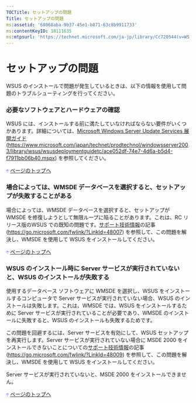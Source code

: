 ```yaml
---
TOCTitle: セットアップの問題
Title: セットアップの問題
ms:assetid: '68068aba-9b37-45e1-b871-63c8b9911733'
ms:contentKeyID: 18111635
ms:mtpsurl: 'https://technet.microsoft.com/ja-jp/library/Cc720544(v=WS.10)'
---
```


セットアップの問題
==================

WSUS のインストールで問題が発生しているときは、以下の情報を使用して問題のトラブルシューティングを行ってください。

### 必要なソフトウェアとハードウェアの確認

WSUS には、インストールする前に満たしていなければならない要件がいくつかあります。詳細については、[Microsoft Windows Server Update Services 展開ガイド](https://www.microsoft.com/japan/technet/prodtechnol/windowsserver2003/library/wsus/wsusdeploymentguidetc/ace052df-74e7-4d6a-b5d4-f7911bb06b40.mspx) (https://www.microsoft.com/japan/technet/prodtechnol/windowsserver2003/library/wsus/wsusdeploymentguidetc/ace052df-74e7-4d6a-b5d4-f7911bb06b40.mspx) を参照してください。

![](images/Cc720544.arrow_px_up(ja-jp,WS.10).gif) [ページのトップへ](#ctl00_rs1_eb1_panel1)

### 場合によっては、WMSDE データベースを選択すると、セットアップが失敗することがある

場合によっては、WMSDE データベースを選択すると、セットアップが WMSDE を修復しようとして無限ループに陥ることがあります。これは、RC リリース版のWSUS での既知の問題です。[サポート技術情報](https://go.microsoft.com/fwlink/?linkid=48007)の記事 (https://go.microsoft.com/fwlink/?LinkId=48007) を参照して、この問題を解決し、WMSDE を使用して WSUS をインストールしてください。

![](images/Cc720544.arrow_px_up(ja-jp,WS.10).gif) [ページのトップへ](#ctl00_rs1_eb1_panel1)

### WSUS のインストール時に Server サービスが実行されていないと、WSUS のインストールが失敗する

使用するデータベース ソフトウェアに WMSDE を選択し、WSUS をインストールするコンピュータで Server サービスが実行されていない場合、WSUS のインストールは失敗します。これは、WMSDE では、WSUS をインストールするために Server サービスが実行されていることが必要であり、WMSDE のインストールに失敗すると、WSUS のインストールも失敗するためです。

この問題を回避するには、Server サービスを有効にして、WSUS セットアップを再実行します。Server サービスが実行されていない場合に MSDE 2000 をインストールできないことについての[サポート技術情報](https://go.microsoft.com/fwlink/?linkid=48009)の記事 (https://go.microsoft.com/fwlink/?LinkId=48009) を参照して、この問題を解決し、WMSDE を使用して WSUS をインストールしてください。

Server サービスが実行されていないと、MSDE 2000 をインストールできません。

![](images/Cc720544.arrow_px_up(ja-jp,WS.10).gif) [ページのトップへ](#ctl00_rs1_eb1_panel1)

